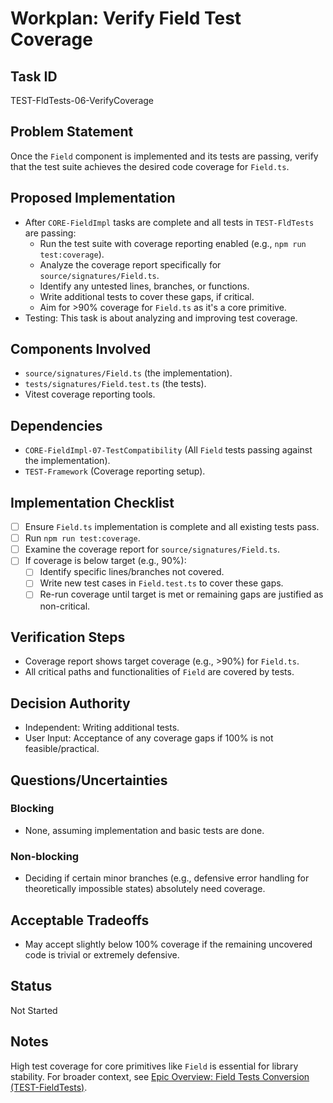 # Workplan: Verify Field Test Coverage

## Task ID
TEST-FldTests-06-VerifyCoverage

## Problem Statement
Once the `Field` component is implemented and its tests are passing, verify that the test suite achieves the desired code coverage for `Field.ts`.

## Proposed Implementation
- After `CORE-FieldImpl` tasks are complete and all tests in `TEST-FldTests` are passing:
    - Run the test suite with coverage reporting enabled (e.g., `npm run test:coverage`).
    - Analyze the coverage report specifically for `source/signatures/Field.ts`.
    - Identify any untested lines, branches, or functions.
    - Write additional tests to cover these gaps, if critical.
    - Aim for >90% coverage for `Field.ts` as it's a core primitive.
- Testing: This task is about analyzing and improving test coverage.

## Components Involved
- `source/signatures/Field.ts` (the implementation).
- `tests/signatures/Field.test.ts` (the tests).
- Vitest coverage reporting tools.

## Dependencies
- `CORE-FieldImpl-07-TestCompatibility` (All `Field` tests passing against the implementation).
- `TEST-Framework` (Coverage reporting setup).

## Implementation Checklist
- [ ] Ensure `Field.ts` implementation is complete and all existing tests pass.
- [ ] Run `npm run test:coverage`.
- [ ] Examine the coverage report for `source/signatures/Field.ts`.
- [ ] If coverage is below target (e.g., 90%):
    - [ ] Identify specific lines/branches not covered.
    - [ ] Write new test cases in `Field.test.ts` to cover these gaps.
    - [ ] Re-run coverage until target is met or remaining gaps are justified as non-critical.

## Verification Steps
- Coverage report shows target coverage (e.g., >90%) for `Field.ts`.
- All critical paths and functionalities of `Field` are covered by tests.

## Decision Authority
- Independent: Writing additional tests.
- User Input: Acceptance of any coverage gaps if 100% is not feasible/practical.

## Questions/Uncertainties
### Blocking
- None, assuming implementation and basic tests are done.

### Non-blocking
- Deciding if certain minor branches (e.g., defensive error handling for theoretically impossible states) absolutely need coverage.

## Acceptable Tradeoffs
- May accept slightly below 100% coverage if the remaining uncovered code is trivial or extremely defensive.

## Status
Not Started

## Notes
High test coverage for core primitives like `Field` is essential for library stability.
For broader context, see [Epic Overview: Field Tests Conversion (TEST-FieldTests)](../../docs/planning/workplans/TEST-FieldTests.md).